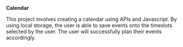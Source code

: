 

<head>
  <b>Calendar</b>

</head>

<body>
  <p> This project involves creating a calendar using APIs and Javascript. By using local storage, the user is able to save events onto the timeslots selected by the user. The user will successfully plan their events accordingly. </p>

</body>
</html>
